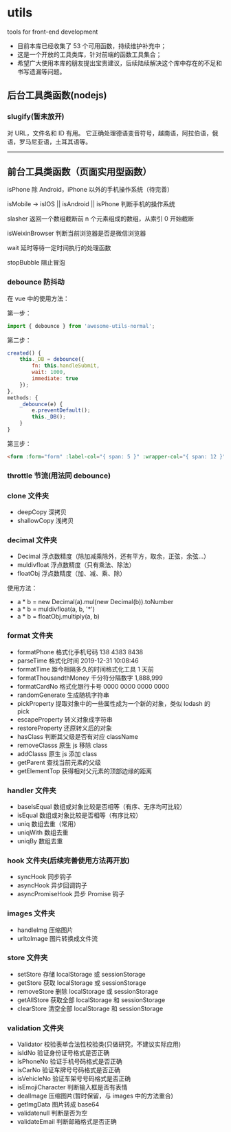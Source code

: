 # utils

tools for front-end development

- 目前本库已经收集了 53 个可用函数，持续维护补充中；
- 这是一个开放的工具类库，针对前端的函数工具集合；
- 希望广大使用本库的朋友提出宝贵建议，后续陆续解决这个库中存在的不足和书写遗漏等问题。

## 后台工具类函数(nodejs)

### slugify(暂未放开)

对 URL，文件名和 ID 有用。 它正确处理德语变音符号，越南语，阿拉伯语，俄语，罗马尼亚语，土耳其语等。

---

## 前台工具类函数（页面实用型函数）

isPhone 除 Android，iPhone 以外的手机操作系统（待完善）

isMobile -> isIOS || isAndroid || isPhone 判断手机的操作系统

slasher 返回一个数组截断前 n 个元素组成的数组，从索引 0 开始截断

isWeixinBrowser 判断当前浏览器是否是微信浏览器

wait 延时等待一定时间执行的处理函数

stopBubble 阻止冒泡

### debounce 防抖动

在 vue 中的使用方法：

第一步：

```js
import { debounce } from 'awesome-utils-normal';
```

第二步：

```js
created() {
	this._DB = debounce({
		fn: this.handleSubmit,
		wait: 1000,
		immediate: true
	});
},
methods: {
	_debounce(e) {
		e.preventDefault();
		this._DB();
	}
}
```

第三步：

```html
<form :form="form" :label-col="{ span: 5 }" :wrapper-col="{ span: 12 }" @submit="_debounce">...</form>
```

### throttle 节流(用法同 debounce)

### clone 文件夹

- deepCopy 深拷贝
- shallowCopy 浅拷贝

### decimal 文件夹

- Decimal 浮点数精度（除加减乘除外，还有平方，取余，正弦，余弦...）
- muldivfloat 浮点数精度（只有乘法、除法）
- floatObj 浮点数精度（加、减、乘、除）

使用方法：

- a \* b = new Decimal(a).mul(new Decimal(b)).toNumber
- a \* b = muldivfloat(a, b, '\*')
- a \* b = floatObj.multiply(a, b)

### format 文件夹

- formatPhone 格式化手机号码 138 4383 8438
- parseTime 格式化时间 2019-12-31 10:08:46
- formatTime 距今相隔多久的时间格式化工具 1 天前
- formatThousandthMoney 千分符分隔数字 1,888,999
- formatCardNo 格式化银行卡号 0000 0000 0000 0000
- randomGenerate 生成随机字符串
- pickProperty 提取对象中的一些属性成为一个新的对象，类似 lodash 的 pick
- escapeProperty 转义对象成字符串
- restoreProperty 还原转义后的对象
- hasClass 判断其父级是否有对应 className
- removeClasss 原生 js 移除 class
- addClasss 原生 js 添加 class
- getParent 查找当前元素的父级
- getElementTop 获得相对父元素的顶部边缘的距离

### handler 文件夹

- baseIsEqual 数组或对象比较是否相等（有序、无序均可比较）
- isEqual 数组或对象比较是否相等（有序比较）
- uniq 数组去重（常用）
- uniqWith 数组去重
- uniqBy 数组去重

### hook 文件夹(后续完善使用方法再开放)

- syncHook 同步钩子
- asyncHook 异步回调钩子
- asyncPromiseHook 异步 Promise 钩子

### images 文件夹

- handleImg 压缩图片
- urltoImage 图片转换成文件流

### store 文件夹

- setStore 存储 localStorage 或 sessionStorage
- getStore 获取 localStorage 或 sessionStorage
- removeStore 删除 localStorage 或 sessionStorage
- getAllStore 获取全部 localStorage 和 sessionStorage
- clearStore 清空全部 localStorage 和 sessionStorage

### validation 文件夹

- Validator 校验表单合法性校验类(只做研究，不建议实际应用)
- isIdNo 验证身份证号格式是否正确
- isPhoneNo 验证手机号码格式是否正确
- isCarNo 验证车牌号号码格式是否正确
- isVehicleNo 验证车架号号码格式是否正确
- isEmojiCharacter 判断输入框是否有表情
- dealImage 压缩图片(暂时保留，与 images 中的方法重合)
- getImgData 图片转成 base64
- validatenull 判断是否为空
- validateEmail 判断邮箱格式是否正确

